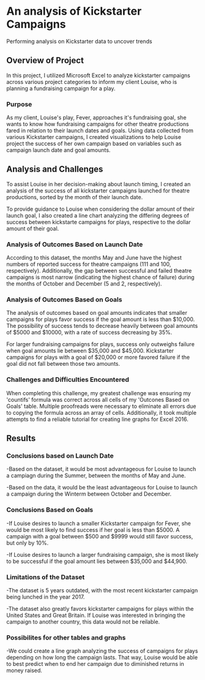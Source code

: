 # An analysis of Kickstarter Campaigns
Performing analysis on Kickstarter data to uncover trends

## Overview of Project
In this project, I utilized Microsoft Excel to analyze kickstarter campaigns across various project categories to inform my client Louise, who is planning a fundraising campaign for a play. 

### Purpose
As my client, Louise's play, Fever, approaches it's fundraising goal, she wants to know how fundraising campaigns for other theatre productions fared in relation to their launch dates and goals. Using data collected from various Kickstarter campaigns, I created visualizations to help Louise project the success of her own campaign based on variables such as campaign launch date and goal amounts. 

## Analysis and Challenges
To assist Louise in her decision-making about launch timing, I created an analysis of the success of all kickstarter campaigns launched for theatre productions, sorted by the month of their launch date. 

To provide guidance to Louise when considering the dollar amount of their launch goal, I also created a line chart analyzing the differing degrees of success between kickstarte campaigns for plays, respective to the dollar amount of their goal. 

### Analysis of Outcomes Based on Launch Date
According to this dataset, the months May and June have the highest numbers of reported success for theatre campaigns (111 and 100, respectively). Additionally, the gap between successful and failed theatre campaigns is most narrow (indicating the highest chance of failure) during the months of October and December (5 and 2, respectively).

### Analysis of Outcomes Based on Goals
The analysis of outcomes based on goal amounts indicates that smaller campaigns for plays favor success if the goal amount is less than $10,000. The possibility of success tends to decrease heavily between goal amounts of $5000 and $10000, with a rate of success decreasing by 35%. 

For larger fundraising campaigns for plays, success only outweighs failure when goal amounts lie between $35,000 and $45,000. Kickstarter campaigns for plays with a goal of $20,000 or more favored failure if the goal did not fall between those two amounts. 

### Challenges and Difficulties Encountered
When completing this challenge, my greatest challenge was ensuring my 'countifs' formula was correct across all cells of my 'Outcones Based on Goals' table. Multiple proofreads were necessary to eliminate all errors due to copying the formula across an array of cells. Additionally, it took multiple attempts to find a reliable tutorial for creating line graphs for Excel 2016. 

## Results

### Conclusions based on Launch Date
-Based on the dataset, it would be most advantageous for Louise to launch a campiagn during the Summer, between the months of May and June. 

-Based on the data, it would be the least advantageous for Louise to launch a campaign during the Winterm between October and December. 

### Conclusions Based on Goals
-If Louise desires to launch a smaller Kickstarter campaign for Fever, she would be most likely to find success if her goal is less than $5000. A campaign with a goal between $500 and $9999 would still favor success, but only by 10%. 

-If Louise desires to launch a larger fundraising campaign, she is most likely to be successful if the goal amount lies between $35,000 and $44,900. 

### Limitations of the Dataset
-The dataset is 5 years outdated, with the most recent kickstarter campaign being lunched in the year 2017. 

-The dataset also greatly favors kickstarter campaigns for plays within the United States and Great Britain. If Louise was interested in bringing the campaign to another country, this data would not be reilable. 

### Possibilites for other tables and graphs
-We could create a line graph analyzing the success of campaigns for plays depending on how long the campaign lasts. That way, Louise would be able to best predict when to end her campaign due to diminished returns in money raised. 
